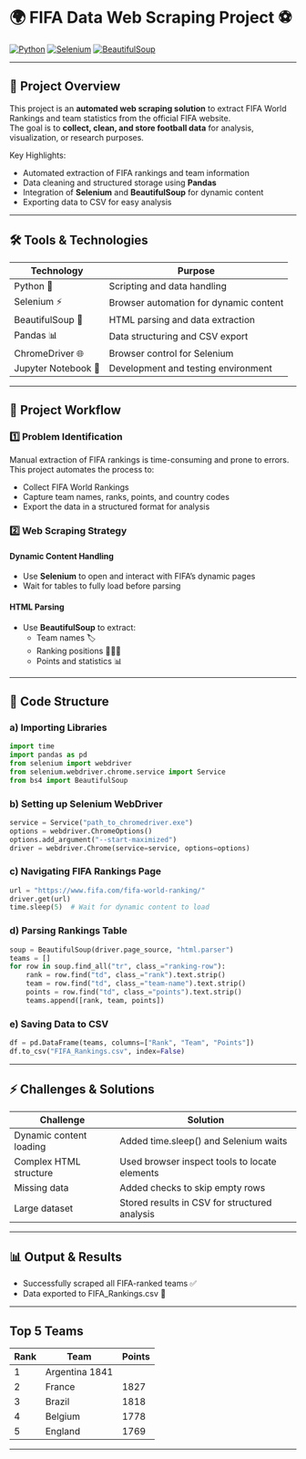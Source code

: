 # 🌍 FIFA Data Web Scraping Project ⚽

[![Python](https://img.shields.io/badge/Python-3.11-blue?logo=python&logoColor=white)](https://www.python.org/)
[![Selenium](https://img.shields.io/badge/Selenium-4.12.0-green?logo=selenium&logoColor=white)](https://www.selenium.dev/)
[![BeautifulSoup](https://img.shields.io/badge/BeautifulSoup-4.12.2-orange?logo=python&logoColor=white)](https://www.crummy.com/software/BeautifulSoup/)

---

## 📝 Project Overview
This project is an **automated web scraping solution** to extract FIFA World Rankings and team statistics from the official FIFA website.  
The goal is to **collect, clean, and store football data** for analysis, visualization, or research purposes.

Key Highlights:
- Automated extraction of FIFA rankings and team information  
- Data cleaning and structured storage using **Pandas**  
- Integration of **Selenium** and **BeautifulSoup** for dynamic content  
- Exporting data to CSV for easy analysis  

---

## 🛠️ Tools & Technologies
| Technology | Purpose |
|------------|---------|
| Python 🐍 | Scripting and data handling |
| Selenium ⚡ | Browser automation for dynamic content |
| BeautifulSoup 🍲 | HTML parsing and data extraction |
| Pandas 📊 | Data structuring and CSV export |
| ChromeDriver 🌐 | Browser control for Selenium |
| Jupyter Notebook 📓 | Development and testing environment |

---

## 🧩 Project Workflow

### 1️⃣ Problem Identification
Manual extraction of FIFA rankings is time-consuming and prone to errors.  
This project automates the process to:
- Collect FIFA World Rankings  
- Capture team names, ranks, points, and country codes  
- Export the data in a structured format for analysis  

### 2️⃣ Web Scraping Strategy
#### Dynamic Content Handling
- Use **Selenium** to open and interact with FIFA’s dynamic pages  
- Wait for tables to fully load before parsing  

#### HTML Parsing
- Use **BeautifulSoup** to extract:
  - Team names 🏷️  
  - Ranking positions 🥇🥈🥉  
  - Points and statistics 📊  

---

## 🔧 Code Structure

### a) Importing Libraries
```python
import time
import pandas as pd
from selenium import webdriver
from selenium.webdriver.chrome.service import Service
from bs4 import BeautifulSoup
```

### b) Setting up Selenium WebDriver
```python
service = Service("path_to_chromedriver.exe")
options = webdriver.ChromeOptions()
options.add_argument("--start-maximized")
driver = webdriver.Chrome(service=service, options=options)
```

### c) Navigating FIFA Rankings Page
```python
url = "https://www.fifa.com/fifa-world-ranking/"
driver.get(url)
time.sleep(5)  # Wait for dynamic content to load
```

### d) Parsing Rankings Table
```python
soup = BeautifulSoup(driver.page_source, "html.parser")
teams = []
for row in soup.find_all("tr", class_="ranking-row"):
    rank = row.find("td", class_="rank").text.strip()
    team = row.find("td", class_="team-name").text.strip()
    points = row.find("td", class_="points").text.strip()
    teams.append([rank, team, points])

```

### e) Saving Data to CSV
```python
df = pd.DataFrame(teams, columns=["Rank", "Team", "Points"])
df.to_csv("FIFA_Rankings.csv", index=False)

```


---


## ⚡ Challenges & Solutions
| Challenge | Solution |
|------------|---------|
| Dynamic content loading	| Added time.sleep() and Selenium waits |
| Complex HTML structure	| Used browser inspect tools to locate elements |
| Missing data | Added checks to skip empty rows |
| Large dataset |	Stored results in CSV for structured analysis |

---


## 📊 Output & Results
- Successfully scraped all FIFA-ranked teams ✅
- Data exported to FIFA_Rankings.csv 📂


---

## Top 5 Teams
| Rank | Team | Points |
|------------|---------|--------|
| 1 |	Argentina	1841 |
| 2 |	France |	1827 |
| 3 |	Brazil |	1818 | 
| 4 |	Belgium |	1778 |
| 5 |	England |	1769 |

---









































